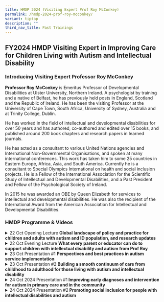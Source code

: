 ```yaml
---
title: HMDP 2024 (Visiting Expert Prof Roy McConkey)
permalink: /hmdp-2024-prof-roy-mcconkey/
variant: tiptap
description: ""
third_nav_title: Past Trainings
---
```

<h2>FY2024 HMDP Visiting Expert in Improving Care for Children Living with Autism and Intellectual Disability</h2>
<h3>Introducing Visiting Expert Professor Roy McConkey</h3>
<p><strong>Professor Roy McConkey</strong> is Emeritus Professor of Developmental
Disabilities at Ulster University, Northern Ireland. A psychologist by
training and a native of Belfast, he has previously held posts in England,
Scotland and the Republic of Ireland.&nbsp;He has been the visiting Professor
at the University of Cape Town, South Africa, University of Sydney, Australia
and at Trinity College, Dublin.</p>
<p>He has worked in the field of intellectual and developmental disabilities
for over 50 years and has authored, co-authored and edited over 15 books,
and published around 200 book chapters and research papers in learned journals.&nbsp;&nbsp;</p>
<p>He has acted as a consultant to various United Nations agencies and International
Non-Governmental Organisations, and spoken at many international conferences.&nbsp;This
work has taken him to some 25 countries in Eastern Europe, Africa, Asia,
and South America.&nbsp;Currently he is a consultant to Special Olympics
International on health and social inclusion projects. He is a Fellow of
the International Association for the Scientific Study of Intellectual
and Developmental Disabilities, and a Past President and Fellow of the
Psychological Society of Ireland.</p>
<p>In 2015 he was awarded an OBE by Queen Elizabeth for services to intellectual
and developmental disabilities.&nbsp;He was also the recipient of the International
Award from the American Association for Intellectual and Developmental
Disabilities.</p>
<p></p>
<h3>HMDP Programme &amp; Videos</h3>
<div data-type="detailGroup" class="isomer-accordion isomer-accordion-white">
<details class="isomer-details">
<summary>22 Oct Opening Lecture <strong>Global landscape of policy and practice for children and adults with autism and ID population, and research updates</strong>
</summary>
<div data-type="detailsContent" class="isomer-details-content">
<p></p>
<p>Professor Roy McConkey shares about global trends, updates in services,
policies and best management practices, so that we can consider what can
be translated to the local landscape.</p>
<p></p>
<p></p>
</div>
</details>
<details class="isomer-details">
<summary>22 Oct Evening Lecture <strong>What every parent or educator can do to support children with intellectual disability and autism from Prof Roy</strong>
</summary>
<div data-type="detailsContent" class="isomer-details-content">
<p></p>
<p>Professor Roy McConkey educates members of the public on evidence-based
ways to support their children with intellectual disability and autism.</p>
</div>
</details>
<details class="isomer-details">
<summary>23 Oct Presentation #1 <strong>Perspectives and best practices in autism service implementation</strong>
</summary>
<div data-type="detailsContent" class="isomer-details-content">
<p></p>
<p>Professor Roy McConkey talks about best practice principles for care in
child and adult patients with autism and intellectual disability.</p>
</div>
</details>
<details class="isomer-details">
<summary>23 Oct Presentation #2 <strong>Building a smooth continuum of care from childhood to adulthood for those living with autism and intellectual disability</strong>
</summary>
<div data-type="detailsContent" class="isomer-details-content">
<p></p>
<p>Professor Roy McConkey helps us understand the landscape for adult neurodevelopmental
service in Singapore.</p>
</div>
</details>
<details class="isomer-details">
<summary>24 Oct 2024 Presentation #1<strong> Improving early diagnoses and intervention for autism in primary care and in the community</strong>
</summary>
<div data-type="detailsContent" class="isomer-details-content">
<p></p>
<p>Professor Roy McConkey provides insight into early diagnosis and intervention
in primary care settings.</p>
</div>
</details>
<details class="isomer-details">
<summary>24 Oct 2024 Presentation #2<strong> Promoting social inclusion for people with intellectual disabilities and autism</strong>
</summary>
<div data-type="detailsContent" class="isomer-details-content">
<p></p>
<p>Professor Roy helps to enhance our knowledge and strategies of building
an inclusive society for the people with special needs.</p>
</div>
</details>
</div>
<p></p>